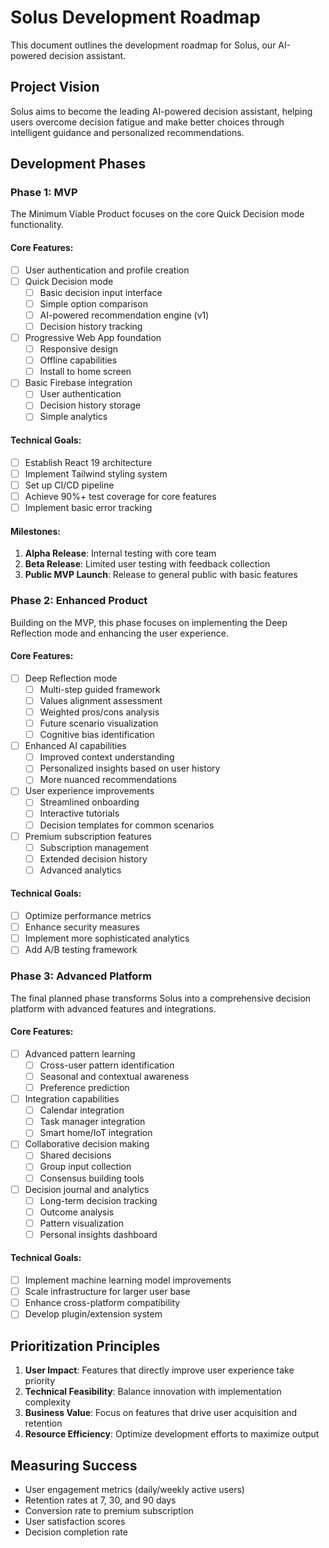 # Solus Development Roadmap

This document outlines the development roadmap for Solus, our AI-powered decision assistant.

## Project Vision

Solus aims to become the leading AI-powered decision assistant, helping users overcome decision fatigue and make better choices through intelligent guidance and personalized recommendations.

## Development Phases

### Phase 1: MVP

The Minimum Viable Product focuses on the core Quick Decision mode functionality.

#### Core Features:
- [ ] User authentication and profile creation
- [ ] Quick Decision mode
  - [ ] Basic decision input interface
  - [ ] Simple option comparison
  - [ ] AI-powered recommendation engine (v1)
  - [ ] Decision history tracking
- [ ] Progressive Web App foundation
  - [ ] Responsive design
  - [ ] Offline capabilities
  - [ ] Install to home screen
- [ ] Basic Firebase integration
  - [ ] User authentication
  - [ ] Decision history storage
  - [ ] Simple analytics

#### Technical Goals:
- [ ] Establish React 19 architecture
- [ ] Implement Tailwind styling system
- [ ] Set up CI/CD pipeline
- [ ] Achieve 90%+ test coverage for core features
- [ ] Implement basic error tracking

#### Milestones:
1. **Alpha Release**: Internal testing with core team
2. **Beta Release**: Limited user testing with feedback collection
3. **Public MVP Launch**: Release to general public with basic features

### Phase 2: Enhanced Product

Building on the MVP, this phase focuses on implementing the Deep Reflection mode and enhancing the user experience.

#### Core Features:
- [ ] Deep Reflection mode
  - [ ] Multi-step guided framework
  - [ ] Values alignment assessment
  - [ ] Weighted pros/cons analysis
  - [ ] Future scenario visualization
  - [ ] Cognitive bias identification
- [ ] Enhanced AI capabilities
  - [ ] Improved context understanding
  - [ ] Personalized insights based on user history
  - [ ] More nuanced recommendations
- [ ] User experience improvements
  - [ ] Streamlined onboarding
  - [ ] Interactive tutorials
  - [ ] Decision templates for common scenarios
- [ ] Premium subscription features
  - [ ] Subscription management
  - [ ] Extended decision history
  - [ ] Advanced analytics

#### Technical Goals:
- [ ] Optimize performance metrics
- [ ] Enhance security measures
- [ ] Implement more sophisticated analytics
- [ ] Add A/B testing framework

### Phase 3: Advanced Platform

The final planned phase transforms Solus into a comprehensive decision platform with advanced features and integrations.

#### Core Features:
- [ ] Advanced pattern learning
  - [ ] Cross-user pattern identification
  - [ ] Seasonal and contextual awareness
  - [ ] Preference prediction
- [ ] Integration capabilities
  - [ ] Calendar integration
  - [ ] Task manager integration
  - [ ] Smart home/IoT integration
- [ ] Collaborative decision making
  - [ ] Shared decisions
  - [ ] Group input collection
  - [ ] Consensus building tools
- [ ] Decision journal and analytics
  - [ ] Long-term decision tracking
  - [ ] Outcome analysis
  - [ ] Pattern visualization
  - [ ] Personal insights dashboard

#### Technical Goals:
- [ ] Implement machine learning model improvements
- [ ] Scale infrastructure for larger user base
- [ ] Enhance cross-platform compatibility
- [ ] Develop plugin/extension system

## Prioritization Principles

1. **User Impact**: Features that directly improve user experience take priority
2. **Technical Feasibility**: Balance innovation with implementation complexity
3. **Business Value**: Focus on features that drive user acquisition and retention
4. **Resource Efficiency**: Optimize development efforts to maximize output

## Measuring Success

- User engagement metrics (daily/weekly active users)
- Retention rates at 7, 30, and 90 days
- Conversion rate to premium subscription
- User satisfaction scores
- Decision completion rate
